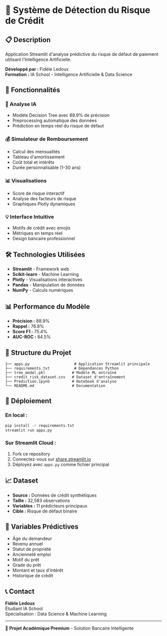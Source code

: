 # 🏦 Système de Détection du Risque de Crédit

## 📋 Description
Application Streamlit d'analyse prédictive du risque de défaut de paiement utilisant l'Intelligence Artificielle.

**Développé par :** Fidèle Ledoux  
**Formation :** IA School - Intelligence Artificielle & Data Science  

## 🚀 Fonctionnalités

### 🤖 Analyse IA
- Modèle Decision Tree avec 88.9% de précision
- Preprocessing automatique des données
- Prédiction en temps réel du risque de défaut

### 💰 Simulateur de Remboursement
- Calcul des mensualités
- Tableau d'amortissement
- Coût total et intérêts
- Durée personnalisable (1-30 ans)

### 📊 Visualisations
- Score de risque interactif
- Analyse des facteurs de risque
- Graphiques Plotly dynamiques

### 💡 Interface Intuitive
- Motifs de crédit avec emojis
- Métriques en temps réel
- Design bancaire professionnel

## 🛠️ Technologies Utilisées
- **Streamlit** - Framework web
- **Scikit-learn** - Machine Learning
- **Plotly** - Visualisations interactives
- **Pandas** - Manipulation de données
- **NumPy** - Calculs numériques

## 📊 Performance du Modèle
- **Précision :** 88.9%
- **Rappel :** 76.8%
- **Score F1 :** 75.4%
- **AUC-ROC :** 84.5%

## 📁 Structure du Projet
```
├── apps.py                    # Application Streamlit principale
├── requirements.txt           # Dépendances Python
├── tree_model.pkl            # Modèle ML entraîné
├── credit_risk_dataset.csv   # Dataset d'entraînement
├── Prediction.ipynb          # Notebook d'analyse
└── README.md                 # Documentation
```

## 🚀 Déploiement

### En local :
```bash
pip install -r requirements.txt
streamlit run apps.py
```

### Sur Streamlit Cloud :
1. Fork ce repository
2. Connectez-vous sur [share.streamlit.io](https://share.streamlit.io)
3. Déployez avec `apps.py` comme fichier principal

## 📈 Dataset
- **Source :** Données de crédit synthétiques
- **Taille :** 32,583 observations
- **Variables :** 11 prédicteurs principaux
- **Cible :** Risque de défaut binaire

## 🎯 Variables Prédictives
- Âge du demandeur
- Revenu annuel
- Statut de propriété
- Ancienneté emploi
- Motif du prêt
- Grade du prêt
- Montant et taux d'intérêt
- Historique de crédit

## 📞 Contact
**Fidèle Ledoux**  
Étudiant IA School  
Spécialisation : Data Science & Machine Learning

---
🏅 **Projet Académique Premium** - Solution Bancaire Intelligente
